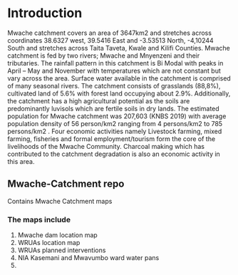 # Introduction

Mwache catchment covers an area of 3647km2 and stretches across coordinates 38.6327 west, 39.5416 East and -3.53513 North, -4,10244 South 
and stretches across Taita Taveta, Kwale and Kilifi Counties. Mwache catchment is fed by two rivers; Mwache and Mnyenzeni and their tributaries.
The rainfall pattern in this catchment is Bi Modal with peaks in April – May and November with temperatures which are not constant but vary across the area.
Surface water available in the catchment is comprised of many seasonal rivers. The catchment consists of grasslands (88,8%), cultivated land of 5.6% with forest land occupying about 2.9%. 
Additionally, the catchment has a high agricultural potential as the soils are predominantly luvisols which are fertile soils in dry lands.
The estimated population for Mwache catchment was 207,603 (KNBS 2019) with average population density of 56 person/km2 ranging from 4 persons/km2 to 785 persons/km2 .
Four economic activities namely Livestock farming, mixed farming, fisheries and formal employment/tourism form the core of the livelihoods of the Mwache Community. 
Charcoal making which has contributed to the catchment degradation is also an economic activity in this area.

## Mwache-Catchment repo
Contains Mwache Catchment maps

### The maps include
1. Mwache dam location map
2. WRUAs location map
3. WRUAs planned interventions
4. NIA Kasemani and Mwavumbo ward water pans
5. 
